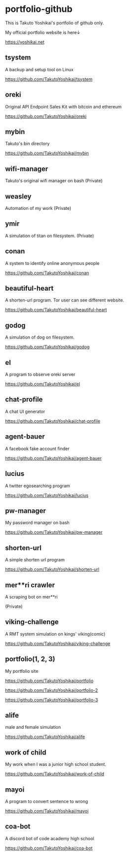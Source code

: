 # portfolio-github

This is Takuto Yoshikai's portfolio of github only.

My official portfolio website is here↓

https://yoshikai.net

## tsystem
A backup and setup tool on Linux

https://github.com/TakutoYoshikai/tsystem

## oreki
Original API Endpoint Sales Kit with bitcoin and ethereum

https://github.com/TakutoYoshikai/oreki

## mybin
Takuto's bin directory

https://github.com/TakutoYoshikai/mybin

## wifi-manager
Takuto's original wifi manager on bash
(Private)

## weasley
Automation of my work
(Private)

## ymir
A simulation of titan on filesystem.
(Private)

## conan
A system to identify online anonymous people

https://github.com/TakutoYoshikai/conan

## beautiful-heart
A shorten-url program. Tor user can see different website.

https://github.com/TakutoYoshikai/beautiful-heart

## godog
A simulation of dog on filesystem.

https://github.com/TakutoYoshikai/godog

## el
A program to observe oreki server

https://github.com/TakutoYoshikai/el

## chat-profile
A chat UI generator

https://github.com/TakutoYoshikai/chat-profile

## agent-bauer
A facebook fake account finder

https://github.com/TakutoYoshikai/agent-bauer

## lucius
A twitter egosearching program

https://github.com/TakutoYoshikai/lucius

## pw-manager
My password manager on bash

https://github.com/TakutoYoshikai/pw-manager

## shorten-url
A simple shorten url program

https://github.com/TakutoYoshikai/shorten-url

## mer**ri crawler
A scraping bot on mer**ri

(Private)

## viking-challenge
A RMT system simulation on kings' viking(comic)

https://github.com/TakutoYoshikai/viking-challenge

## portfolio(1, 2, 3)
My portfolio site

https://github.com/TakutoYoshikai/portfolio

https://github.com/TakutoYoshikai/portfolio-2

https://github.com/TakutoYoshikai/portfolio-3

## alife
male and female simulation

https://github.com/TakutoYoshikai/alife

## work of child
My work when I was a junior high school student.

https://github.com/TakutoYoshikai/work-of-child

## mayoi
A program to convert sentence to wrong

https://github.com/TakutoYoshikai/mayoi

## coa-bot
A discord bot of code academy high school

https://github.com/TakutoYoshikai/coa-bot
